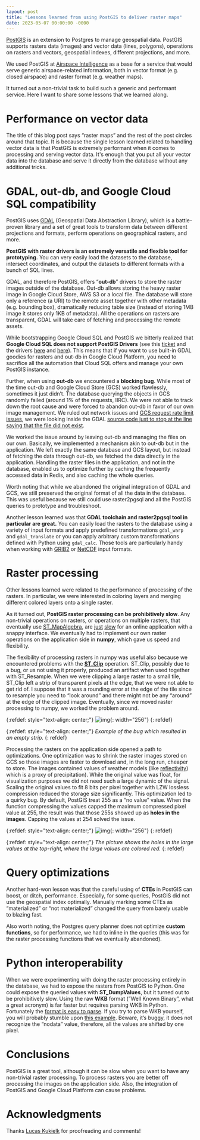 ```yaml
---
layout: post
title: "Lessons learned from using PostGIS to deliver raster maps"
date: 2023-05-07 00:00:00 -0000
---
```


[PostGIS](<[https://en.wikipedia.org/wiki/PostGIS](https://en.wikipedia.org/wiki/PostGIS)>) is an extension to Postgres to manage geospatial data. PostGIS supports rasters data (images) and vector data (lines, polygons), operations on rasters and vectors, geospatial indexes, different projections, and more.

We used PostGIS at [Airspace Intelligence](<[https://www.airspace-intelligence.com/](https://www.airspace-intelligence.com/)>) as a base for a service that would serve generic airspace-related information, both in vector format (e.g. closed airspace) and raster format (e.g. weather maps).

It turned out a non-trivial task to build such a generic and performant service. Here I want to share some lessons that we learned along.

# Performance on vector data

The title of this blog post says “raster maps” and the rest of the post circles around that topic. It is because the single lesson learned related to handling vector data is that PostGIS is extremely performant when it comes to processing and serving vector data. It's enough that you put all your vector data into the database and serve it directly from the database without any additional tricks.

# GDAL, out-db, and Google Cloud SQL compatibility

PostGIS uses [GDAL](<[https://gdal.org/](https://gdal.org/)>) (Geospatial Data Abstraction Library), which is a battle-proven library and a set of great tools to transform data between different projections and formats, perform operations on geographical rasters, and more.

**PostGIS with raster drivers is an extremely versatile and flexible tool for prototyping.** You can very easily load the datasets to the database, intersect coordinates, and output the datasets to different formats with a bunch of SQL lines.

GDAL, and therefore PostGIS, offers “**out-db**” drivers to store the raster images outside of the database. Out-db allows storing the heavy raster image in Google Cloud Store, AWS S3 or a local file. The database will store only a reference (a URI) to the remote asset together with other metadata (e.g. bounding box), dramatically reducing table size (instead of storing 1MB image it stores only 1KB of metadata). All the operations on rasters are transparent, GDAL will take care of fetching and processing the remote assets.

While bootstrapping Google Cloud SQL and PostGIS we bitterly realized that **Google Cloud SQL does not support PostGIS Drivers** (see this [ticket](<[https://issuetracker.google.com/issues/131229722](https://issuetracker.google.com/issues/131229722)>) and the drivers [here](<[https://postgis.net/docs/postgis_enable_outdb_rasters.html](https://postgis.net/docs/postgis_enable_outdb_rasters.html)>) and [here](<[https://postgis.net/docs/postgis_gdal_enabled_drivers.html](https://postgis.net/docs/postgis_gdal_enabled_drivers.html)>)). This means that if you want to use built-in GDAL goodies for rasters and out-db in Google Cloud Platform, you need to sacrifice all the automation that Cloud SQL offers and manage your own PostGIS instance.

Further, when using **out-db** we encountered a **blocking bug**. While most of the time out-db and Google Cloud Store (GCS) worked flawlessly, sometimes it just didn’t. The database querying the objects in GCS randomly failed (around 1% of the requests, IIRC). We were not able to track down the root cause and were forced to abandon out-db in favor of our own image management. We ruled out network issues and [GCS request rate limit issues](<[https://cloud.google.com/storage/docs/request-rate](https://cloud.google.com/storage/docs/request-rate)>), we were looking inside the GDAL [source code just to stop at the line saying that the file did not exist](<[https://github.com/OSGeo/gdal/blob/68c1e6d0c73f2a846850784395b9c793475d4a36/gcore/gdaldataset.cpp#L3698](https://github.com/OSGeo/gdal/blob/68c1e6d0c73f2a846850784395b9c793475d4a36/gcore/gdaldataset.cpp#L3698)>).

We worked the issue around by leaving out-db and managing the files on our own. Basically, we implemented a mechanism akin to out-db but in the application. We left exactly the same database and GCS layout, but instead of fetching the data through out-db, we fetched the data directly in the application. Handling the raster files in the application, and not in the database, enabled us to optimize further by caching the frequently accessed data in Redis, and also caching the whole queries.

Worth noting that while we abandoned the original integration of GDAL and GCS, we still preserved the original format of all the data in the database. This was useful because we still could use raster2pgsql and all the PostGIS queries to prototype and troubleshoot.

Another lesson learned was that **GDAL toolchain and raster2pgsql tool in particular are great.** You can easily load the rasters to the database using a variety of input formats and apply predefined transformations `gdal_warp` and `gdal_translate` or you can apply arbitrary custom transformations defined with Python using `gdal_calc`. Those tools are particularly handy when working with [GRIB2](<[https://en.wikipedia.org/wiki/GRIB](https://en.wikipedia.org/wiki/GRIB)>) or [NetCDF](<[https://en.wikipedia.org/wiki/NetCDF](https://en.wikipedia.org/wiki/NetCDF)>) input formats.

# Raster processing

Other lessons learned were related to the performance of processing of the rasters. In particular, we were interested in coloring layers and merging different colored layers onto a single raster.

As it turned out, **PostGIS raster processing can be prohibitively slow**. Any non-trivial operations on rasters, or operations on multiple rasters, that eventually use [ST_MapAlgebra](https://postgis.net/docs/RT_ST_MapAlgebra.html), are [just](https://www.manning.com/books/postgis-in-action-third-edition) [slow](https://gis.stackexchange.com/questions/222662/why-is-pgraster-much-slower) for an online application with a snappy interface. We eventually had to implement our own raster operations on the application side in **numpy**, which gave us speed and flexibility.

The flexibility of processing rasters in numpy was useful also because we encountered problems with the [**ST_Clip**](https://postgis.net/docs/RT_ST_Clip.html) operation. ST_Clip, possibly due to a bug, or us not using it properly, produced an artifact when used together with ST_Resample. When we were clipping a large raster to a small tile, ST_Clip left a strip of transparent pixels at the edge, that we were not able to get rid of. I suppose that it was a rounding error at the edge of the tile since to resample you need to “look around” and there might not be any “around” at the edge of the clipped image. Eventually, since we moved raster processing to numpy, we worked the problem around.

{:refdef: style="text-align: center;"}
![img](/assets/postgis/bug_empty_strip.png){: width="256"}
{: refdef}

{:refdef: style="text-align: center;"}
_Example of the bug which resulted in an empty strip._
{: refdef}

Processing the rasters on the application side opened a path to optimizations. One optimization was to shrink the raster images stored on GCS so those images are faster to download and, in the long run, cheaper to store. The images contained values of weather models (like [reflectivity](https://www.wunderground.com/prepare/understanding-radar)) which is a proxy of precipitation). While the original value was float, for visualization purposes we did not need such a large dynamic of the signal. Scaling the original values to fit 8 bits per pixel together with LZW lossless compression reduced the storage size significantly. This optimization led to a quirky bug. By default, PostGIS treat 255 as a “no value” value. When the function compressing the values capped the maximum compressed pixel value at 255, the result was that those 255s showed up as **holes in the images**. Capping the values at 254 solved the issue.

{:refdef: style="text-align: center;"}
![img](/assets/postgis/bug_holes_large_values.png){: width="256"}
{: refdef}

{:refdef: style="text-align: center;"}
_The picture shows the holes in the large values at the top-right, where the large values are colored red._
{: refdef}

# Query optimizations

Another hard-won lesson was that the careful using of **CTEs** in PostGIS can boost, or ditch, performance. Especially, for some queries, PostGIS did not use the geospatial index optimally. Manually marking some CTEs as “materialized” or “not materialized” changed the query from barely usable to blazing fast.

Also worth noting, the Postgres query planner does not optimize **custom functions**, so for performance, we had to inline in the queries (this was for the raster processing functions that we eventually abandoned).

# Python interoperability

When we were experimenting with doing the raster processing entirely in the database, we had to expose the rasters from PostGIS to Python. One could expose the queried values with **ST_DumpValues**, but it turned out to be prohibitively slow. Using the raw **WKB** format (”Well Known Binary”, what a great acronym) is far faster but requires parsing WKB in Python. Fortunately the [format is easy to parse](<[https://trac.osgeo.org/postgis/browser/trunk/raster/doc/RFC2-WellKnownBinaryFormat](https://trac.osgeo.org/postgis/browser/trunk/raster/doc/RFC2-WellKnownBinaryFormat)>). If you try to parse WKB yourself, you will probably stumble upon [this example](<[https://geoalchemy-2.readthedocs.io/en/latest/gallery/test_decipher_raster.html](https://geoalchemy-2.readthedocs.io/en/latest/gallery/test_decipher_raster.html)>). Beware, it’s buggy, it does not recognize the “nodata” value, therefore, all the values are shifted by one pixel.

# Conclusions

PostGIS is a great tool, although it can be slow when you want to have any non-trivial raster processing. To process rasters you are better off processing the images on the application side. Also, the integration of PostGIS and Google Cloud Platform can cause problems.

# Acknowledgments

Thanks [Lucas Kukielk](<[https://www.linkedin.com/in/lukasz-kukielka/](https://www.linkedin.com/in/lukasz-kukielka/)>) for proofreading and comments!
